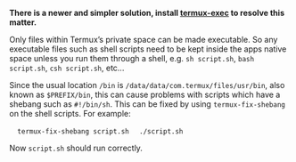 **There is a newer and simpler solution, install
[termux-exec](termux-exec) to resolve this matter.**

Only files within Termux’s private space can be made executable. So any
executable files such as shell scripts need to be kept inside the apps
native space unless you run them through a shell, e.g. `sh script.sh`,
`bash script.sh`, `csh script.sh`, etc...

Since the usual location `/bin` is
`/data/data/com.termux/files/usr/bin`, also known as `$PREFIX/bin`, this
can cause problems with scripts which have a shebang such as
`#!/bin/sh`. This can be fixed by using `termux-fix-shebang` on the
shell scripts. For example:

`  termux-fix-shebang script.sh`
`  ./script.sh`

Now `script.sh` should run correctly.